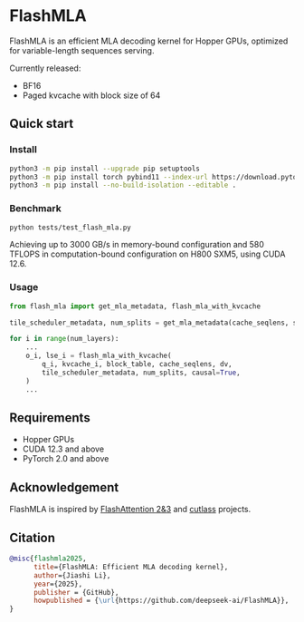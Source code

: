 # FlashMLA

FlashMLA is an efficient MLA decoding kernel for Hopper GPUs, optimized for variable-length sequences serving.

Currently released:
- BF16
- Paged kvcache with block size of 64

## Quick start

### Install

```bash
python3 -m pip install --upgrade pip setuptools
python3 -m pip install torch pybind11 --index-url https://download.pytorch.org/whl/cu126
python3 -m pip install --no-build-isolation --editable .
```

### Benchmark

```bash
python tests/test_flash_mla.py
```

Achieving up to 3000 GB/s in memory-bound configuration and 580 TFLOPS in computation-bound configuration on H800 SXM5, using CUDA 12.6.

### Usage

```python
from flash_mla import get_mla_metadata, flash_mla_with_kvcache

tile_scheduler_metadata, num_splits = get_mla_metadata(cache_seqlens, s_q * h_q // h_kv, h_kv)

for i in range(num_layers):
    ...
    o_i, lse_i = flash_mla_with_kvcache(
        q_i, kvcache_i, block_table, cache_seqlens, dv,
        tile_scheduler_metadata, num_splits, causal=True,
    )
    ...
```

## Requirements

- Hopper GPUs
- CUDA 12.3 and above
- PyTorch 2.0 and above

## Acknowledgement

FlashMLA is inspired by [FlashAttention 2&3](https://github.com/dao-AILab/flash-attention/) and [cutlass](https://github.com/nvidia/cutlass) projects.

## Citation

```bibtex
@misc{flashmla2025,
      title={FlashMLA: Efficient MLA decoding kernel},
      author={Jiashi Li},
      year={2025},
      publisher = {GitHub},
      howpublished = {\url{https://github.com/deepseek-ai/FlashMLA}},
}
```
